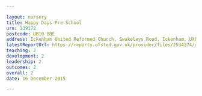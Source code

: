 ```yaml
---

layout: nursery
title: Happy Days Pre-School
urn: 139172
postcode: UB10 8BE
address: Ickenham United Reformed Church, Swakeleys Road, Ickenham, UXBRIDGE, Middlesex, UB10 8BE
latestReportUrl: https://reports.ofsted.gov.uk/provider/files/2534374/urn/139172.pdf
teaching: 2
development: 2
leadership: 2
outcomes: 2
overall: 2
date: 16 December 2015

---
```

